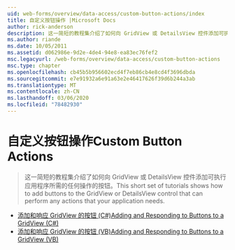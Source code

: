 ```yaml
---
uid: web-forms/overview/data-access/custom-button-actions/index
title: 自定义按钮操作 |Microsoft Docs
author: rick-anderson
description: 这一简短的教程集介绍了如何向 GridView 或 DetailsView 控件添加可执行应用程序所需的任何操作的按钮。
ms.author: riande
ms.date: 10/05/2011
ms.assetid: d062986e-9d2e-4de4-94e8-ea83ec76fef2
msc.legacyurl: /web-forms/overview/data-access/custom-button-actions
msc.type: chapter
ms.openlocfilehash: cb45b5b956602ecd4f7eb86cb4e8cd4f3696dbda
ms.sourcegitcommit: e7e91932a6e91a63e2e46417626f39d6b244a3ab
ms.translationtype: MT
ms.contentlocale: zh-CN
ms.lasthandoff: 03/06/2020
ms.locfileid: "78482930"
---
```

# <a name="custom-button-actions"></a><span data-ttu-id="0047a-103">自定义按钮操作</span><span class="sxs-lookup"><span data-stu-id="0047a-103">Custom Button Actions</span></span>

> <span data-ttu-id="0047a-104">这一简短的教程集介绍了如何向 GridView 或 DetailsView 控件添加可执行应用程序所需的任何操作的按钮。</span><span class="sxs-lookup"><span data-stu-id="0047a-104">This short set of tutorials shows how to add buttons to the GridView or DetailsView control that can perform any actions that your application needs.</span></span>

- [<span data-ttu-id="0047a-105">添加和响应 GridView 的按钮 (C#)</span><span class="sxs-lookup"><span data-stu-id="0047a-105">Adding and Responding to Buttons to a GridView (C#)</span></span>](adding-and-responding-to-buttons-to-a-gridview-cs.md)
- [<span data-ttu-id="0047a-106">添加和响应 GridView 的按钮 (VB)</span><span class="sxs-lookup"><span data-stu-id="0047a-106">Adding and Responding to Buttons to a GridView (VB)</span></span>](adding-and-responding-to-buttons-to-a-gridview-vb.md)
